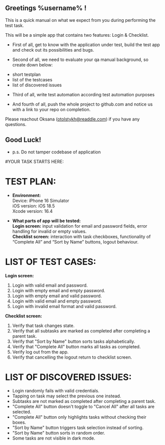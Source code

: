 ## Greetings %username% !

This is a quick manual on what we expect from you during performing the test task.

This will be a simple app that contains two features: Login & Checklist.

* First of all, get to know with the application under test, build the test app and check out its possibilities and bugs. 

* Second of all, we need to evaluate your qa manual background, so create down below:
 - short testplan 
 - list of the testcases
 - list of discovered issues
 
* Third of all, write test automation according test automation purposes  

* And fourth of all, push the whole project to github.com and notice us with a link to your repo on completion. 

Please reachout Oksana (otolstykh@readdle.com) if you have any questions.

## Good Luck!
* p.s. Do not tamper codebase of application

#YOUR TASK STARTS HERE: 


# TEST PLAN: 

- **Environment:**  
Device: iPhone 16 Simulator  
iOS version: iOS 18.5  
Xcode version: 16.4  

- **What parts of app will be tested:**  
**Login screen:** input validation for email and password fields, error handling for invalid or empty values.  
**Checklist screen:** interaction with task checkboxes, functionality of “Complete All” and “Sort by Name” buttons, logout behaviour. 

# LIST OF TEST CASES: 
**Login screen:**
1. Login with valid email and password.
2. Login with empty email and empty password.
3. Login with empty email and valid password.
4. Login with valid email and empty password.
5. Login with invalid email format and valid password.
    
**Checklist screen:**
1. Verify that task changes state.
2. Verify that all subtasks are marked as completed after completing a parent task.
3. Verify that "Sort by Name" button sorts tasks alphabetically.
4. Verify that "Complete All" button marks all tasks as completed.
5. Verify log out from the app.
6. Verify that cancelling the logout return to checklist screen.

# LIST OF DISCOVERED ISSUES:
- Login randomly fails with valid credentials.
- Tapping on task may select the previous one instead.
- Subtasks are not marked as completed after completing a parent task.
- "Complete All" button doesn't toggle to "Cancel All" after all tasks are selected.
- "Complete All" button only highlights tasks without checking their boxes.
- "Sort by Name" button triggers task selection instead of sorting.
- "Sort by Name" button sorts in random order.
- Some tasks are not visible in dark mode.
